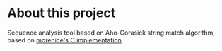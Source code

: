 # About this project

Sequence analysis tool based on Aho-Corasick string match algorithm, based on [morenice's C implementation](https://github.com/morenice/ahocorasick)

